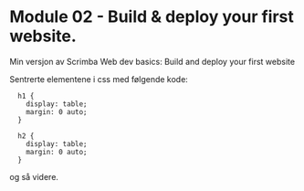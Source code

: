 # Module 02 - Build & deploy your first website.

Min versjon av Scrimba Web dev basics: Build and deploy your first website

Sentrerte elementene i css med følgende kode:

      h1 {
        display: table;
        margin: 0 auto;
      }

      h2 {
        display: table;
        margin: 0 auto;
      }

og så videre.
